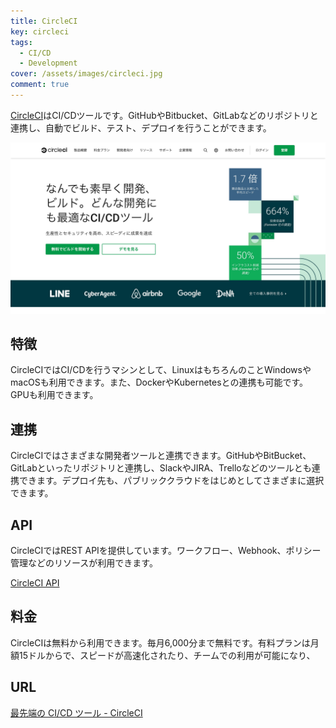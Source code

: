 ```yaml
---
title: CircleCI
key: circleci
tags:
  - CI/CD
  - Development
cover: /assets/images/circleci.jpg
comment: true
---
```


[CircleCI](https://circleci.com/ja/)はCI/CDツールです。GitHubやBitbucket、GitLabなどのリポジトリと連携し、自動でビルド、テスト、デプロイを行うことができます。

[![CircleCIのWebサイト](/assets/images/circleci.jpg)](https://circleci.com/ja/)

<!--more-->

## 特徴

CircleCIではCI/CDを行うマシンとして、LinuxはもちろんのことWindowsやmacOSも利用できます。また、DockerやKubernetesとの連携も可能です。GPUも利用できます。

## 連携

CircleCIではさまざまな開発者ツールと連携できます。GitHubやBitBucket、GitLabといったリポジトリと連携し、SlackやJIRA、Trelloなどのツールとも連携できます。デプロイ先も、パブリッククラウドをはじめとしてさまざまに選択できます。

## API

CircleCIではREST APIを提供しています。ワークフロー、Webhook、ポリシー管理などのリソースが利用できます。

[CircleCI API](https://circleci.com/docs/api/v2/index.html)

## 料金

CircleCIは無料から利用できます。毎月6,000分まで無料です。有料プランは月額15ドルからで、スピードが高速化されたり、チームでの利用が可能になり、

## URL

[最先端の CI/CD ツール - CircleCI](https://circleci.com/ja/)
